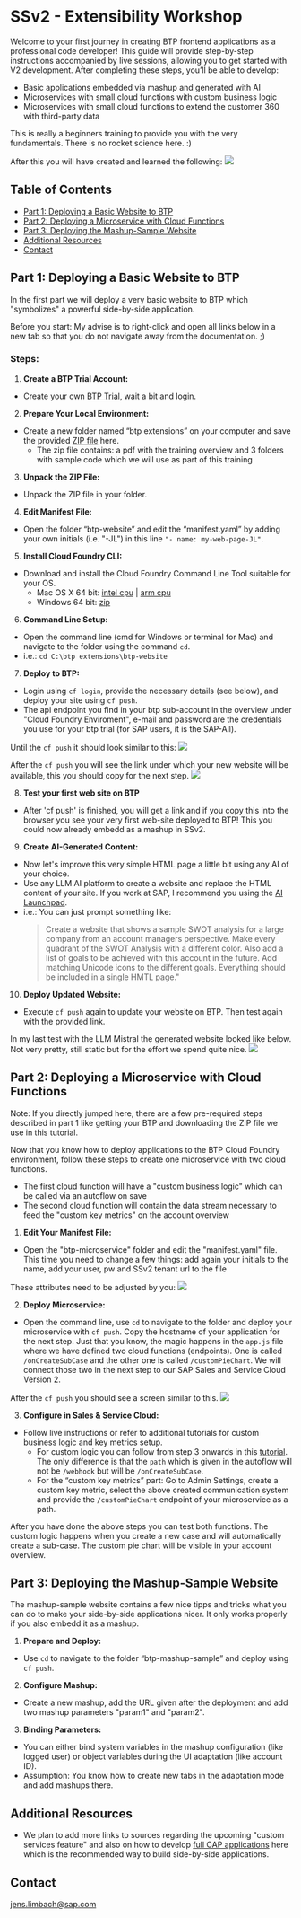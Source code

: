 # SSv2 - Extensibility Workshop

Welcome to your first journey in creating BTP frontend applications as a professional code developer! This guide will provide step-by-step instructions accompanied by live sessions, allowing you to get started with V2 development. After completing these steps, you’ll be able to develop:

- Basic applications embedded via mashup and generated with AI
- Microservices with small cloud functions with custom business logic
- Microservices with small cloud functions to extend the customer 360 with third-party data

This is really a beginners training to provide you with the very fundamentals. There is no rocket science here. :)

After this you will have created and learned the following: 
<img src="images/YouLearn.png">

## Table of Contents

- [Part 1: Deploying a Basic Website to BTP](#part-1-deploying-a-basic-website-to-btp)
- [Part 2: Deploying a Microservice with Cloud Functions](#part-2-deploying-a-microservice-with-cloud-functions)
- [Part 3: Deploying the Mashup-Sample Website](#part-3-deploying-the-mashup-sample-website)
- [Additional Resources](#additional-resources)
- [Contact](#contact)

## Part 1: Deploying a Basic Website to BTP
In the first part we will deploy a very basic website to BTP which "symbolizes" a powerful side-by-side application.

Before you start: My advise is to right-click and open all links below in a new tab so that you do not navigate away from the documentation. ;)

### Steps:

1. **Create a BTP Trial Account:**
- Create your own <a href="https://account.hanatrial.ondemand.com/" target="_blank">BTP Trial</a>, wait a bit and login.

2. **Prepare Your Local Environment:**
- Create a new folder named “btp extensions” on your computer and save the provided [ZIP file](https://github.com/jens-limbach/SSv2-extensibility-workshop/blob/2c6bdc7edcb9fdeaa133f66c78283e7915a1d972/SSv2-extension-workshop.zip) here.
  - The zip file contains: a pdf with the training overview and 3 folders with sample code which we will use as part of this training
  
3. **Unpack the ZIP File:**
- Unpack the ZIP file in your folder.

4. **Edit Manifest File:**
- Open the folder “btp-website” and edit the “manifest.yaml” by adding your own initials (i.e. "-JL") in this line `"- name: my-web-page-JL"`.

5. **Install Cloud Foundry CLI:**
- Download and install the Cloud Foundry Command Line Tool suitable for your OS.
  - Mac OS X 64 bit: [intel cpu](https://packages.cloudfoundry.org/stable?release=macosx64&version=v8&source=githubIntel) | [arm cpu](https://packages.cloudfoundry.org/stable?release=macosarm&version=v8&source=github) 
  - Windows 64 bit: [zip](https://packages.cloudfoundry.org/stable?release=windows64&version=v8&source=github)

6. **Command Line Setup:**
- Open the command line (cmd for Windows or terminal for Mac) and navigate to the folder using the command `cd`.
- i.e.: `cd C:\btp extensions\btp-website`

7. **Deploy to BTP:**
- Login using `cf login`, provide the necessary details (see below), and deploy your site using `cf push`.
- The api endpoint you find in your btp sub-account in the overview under "Cloud Foundry Enviroment", e-mail and password are the credentials you use for your btp trial (for SAP users, it is the SAP-All).

Until the `cf push` it should look similar to this:
<img src="images/Console1.png">

After the `cf push` you will see the link under which your new website will be available, this you should copy for the next step.
<img src="images/Console2.png">

8. **Test your first web site on BTP**
- After 'cf push' is finished, you will get a link and if you copy this into the browser you see your very first web-site deployed to BTP! This you could now already embedd as a mashup in SSv2.

9. **Create AI-Generated Content:**
- Now let's improve this very simple HTML page a little bit using any AI of your choice.
- Use any LLM AI platform to create a website and replace the HTML content of your site. If you work at SAP, I recommend you using the [AI Launchpad](https://sapit-core-playground-vole.ai-launchpad.prod.eu-central-1.aws.apps.ml.hana.ondemand.com/aic/index.html#/generativeaihub?workspace=sap-genai-xl&resourceGroup=default&/g/promptchat).
- i.e.: You can just prompt something like:
  >Create a website that shows a sample SWOT analysis for a large company from an account managers perspective. Make every quadrant of the SWOT Analysis with a different color. Also add a list of goals to be achieved with this account in the future. Add matching Unicode icons to the different goals. Everything should be included in a single HMTL page."

10. **Deploy Updated Website:**
- Execute `cf push` again to update your website on BTP. Then test again with the provided link.

In my last test with the LLM Mistral the generated website looked like below. Not very pretty, still static but for the effort we spend quite nice.
<img src="images/AIWebsite.png">

## Part 2: Deploying a Microservice with Cloud Functions
Note: If you directly jumped here, there are a few pre-required steps described in part 1 like getting your BTP and downloading the ZIP file we use in this tutorial.

Now that you know how to deploy applications to the BTP Cloud Foundry environment, follow these steps to create one microservice with two cloud functions.
- The first cloud function will have a "custom business logic" which can be called via an autoflow on save
- The second cloud function will contain the data stream necessary to feed the "custom key metrics" on the account overview

1. **Edit Your Manifest File:**
- Open the "btp-microservice" folder and edit the "manifest.yaml" file. This time you need to change a few things: add again your initials to the name, add your user, pw and SSv2 tenant url to the file

These attributes need to be adjusted by you:
<img src="images/ManifestEdit.png">

2. **Deploy Microservice:**
- Open the command line, use `cd` to navigate to the folder and deploy your microservice with `cf push`. Copy the hostname of your application for the next step. Just that you know, the magic happens in the `app.js` file where we have defined two cloud functions (endpoints). One is called `/onCreateSubCase` and the other one is called `/customPieChart`. We will connect those two in the next step to our SAP Sales and Service Cloud Version 2.

After the `cf push` you should see a screen similar to this.
<img src="images/Console3.png">

3. **Configure in Sales & Service Cloud:**
- Follow live instructions or refer to additional tutorials for custom business logic and key metrics setup.
  - For custom logic you can follow from step 3 onwards in this [tutorial](https://github.com/joek/async-sample). The only difference is that the `path` which is given in the autoflow will not be `/webhook` but will be `/onCreateSubCase`.
  - For the “custom key metrics” part: Go to Admin Settings, create a custom key metric, select the above created communication system and provide the `/customPieChart` endpoint of your microservice as a path.
 
After you have done the above steps you can test both functions. The custom logic happens when you create a new case and will automatically create a sub-case. The custom pie chart will be visible in your account overview.

## Part 3: Deploying the Mashup-Sample Website

The mashup-sample website contains a few nice tipps and tricks what you can do to make your side-by-side applications nicer. It only works properly if you also embedd it as a mashup.

1. **Prepare and Deploy:**
- Use `cd` to navigate to the folder “btp-mashup-sample” and deploy using `cf push`.

2. **Configure Mashup:**
- Create a new mashup, add the URL given after the deployment and add two mashup parameters "param1" and "param2". 

3. **Binding Parameters:**
- You can either bind system variables in the mashup configuration (like logged user) or object variables during the UI adaptation (like account ID).
- Assumption: You know how to create new tabs in the adaptation mode and add mashups there.

## Additional Resources

- We plan to add more links to sources regarding the upcoming "custom services feature" and also on how to develop [full CAP applications](https://cap.cloud.sap/docs/get-started/) here which is the recommended way to build side-by-side applications.

## Contact

jens.limbach@sap.com
